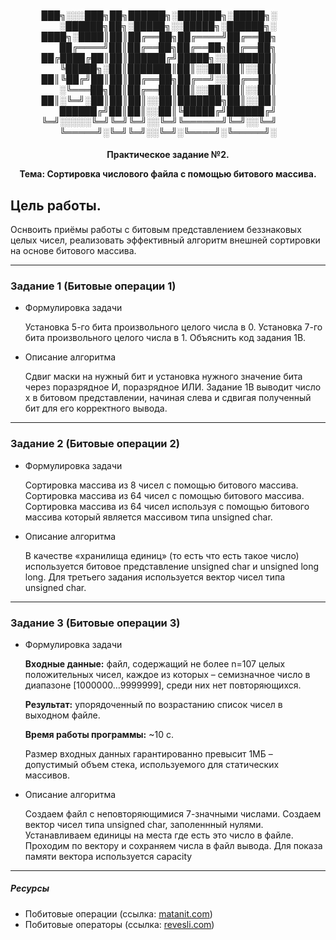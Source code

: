 <h4 align="center"> 
  
███╗░░░███╗██╗██████╗░███████╗░█████╗░  ░██████╗██╗░█████╗░░█████╗░██████╗░
████╗░████║██║██╔══██╗██╔════╝██╔══██╗  ██╔════╝██║██╔══██╗██╔══██╗██╔══██╗
██╔████╔██║██║██████╔╝█████╗░░███████║  ╚█████╗░██║███████║██║░░██║██║░░██║
██║╚██╔╝██║██║██╔══██╗██╔══╝░░██╔══██║  ░╚═══██╗██║██╔══██║██║░░██║██║░░██║
██║░╚═╝░██║██║██║░░██║███████╗██║░░██║  ██████╔╝██║██║░░██║╚█████╔╝██████╔╝
╚═╝░░░░░╚═╝╚═╝╚═╝░░╚═╝╚══════╝╚═╝░░╚═╝  ╚═════╝░╚═╝╚═╝░░╚═╝░╚════╝░╚═════╝░
  
</h4>

<h4 align = "center">
  Практическое задание №2.
  
  Тема: Сортировка числового файла с помощью битового массива.
</h4>

## Цель работы.

Оснвоить приёмы работы с битовым представлением беззнаковых целых чисел, реализовать эффективный алгоритм внешней сортировки на основе битового массива.

---
### Задание 1 (Битовые операции 1)
- Формулировка задачи

  Установка 5-го бита произвольного целого числа в 0. Установка 7-го бита произвольного целого числа в 1. Объяснить код задания 1В.
  
- Описание алгоритма
  
  Сдвиг маски на нужный бит и установка нужного значение бита через поразрядное И, поразрядное ИЛИ. Задание 1В выводит число x в битовом представлении, начиная слева и сдвигая полученный бит для его корректного вывода.
  
---
### Задание 2 (Битовые операции 2)
- Формулировка задачи

  Сортировка массива из 8 чисел с помощью битового массива. Сортировка массива из 64 чисел с помощью битового массива. Сортировка массива из 64 чисел используя с помощью битового массива который является массивом типа unsigned char.
  
- Описание алгоритма
  
  В качестве «хранилища единиц» (то есть что есть такое число) используется битовое представление unsigned char и unsigned long long. Для третьего задания используется вектор чисел типа unsigned char.
  
---
### Задание 3 (Битовые операции 3)
- Формулировка задачи

  **Входные данные:** файл, содержащий не более n=107 целых положительных чисел, каждое из которых – семизначное число в диапазоне [1000000…9999999], среди них нет повторяющихся.
  
  **Результат:** упорядоченный по возрастанию список чисел в выходном файле.
  
  **Время работы программы:** ~10 с.
  
  Размер входных данных гарантированно превысит 1МБ – допустимый объем стека, используемого для статических массивов.
  
- Описание алгоритма
  
  Создаем файл с неповторяющимися 7-значными числами. Создаем вектор чисел типа unsigned char, заполеннный нулями. Устанавливаем единицы на места где есть это число в файле. Проходим по вектору и сохраняем числа в файл вывода. Для показа памяти вектора используется capacity

---
##### Ресурсы
- Побитовые операции (ссылка: [matanit.com](https://metanit.com/cpp/tutorial/2.8.php))
- Побитовые операторы (ссылка: [revesli.com](https://ravesli.com/urok-45-pobitovye-operatory/))
